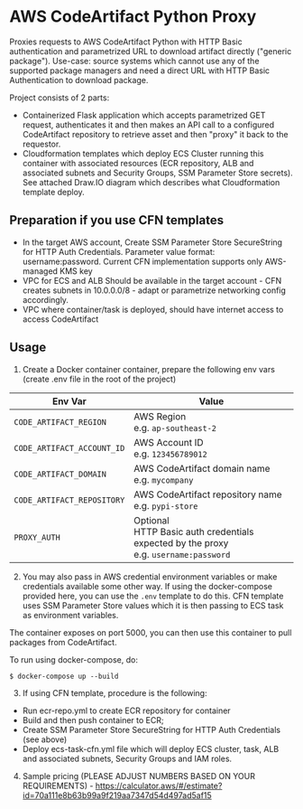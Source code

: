 # AWS CodeArtifact Python Proxy

Proxies requests to AWS CodeArtifact Python with HTTP Basic authentication and parametrized URL to download artifact directly ("generic package").
Use-case: source systems which cannot use any of the supported package managers and need a direct URL with HTTP Basic Authentication to download package.

Project consists of 2 parts:
- Containerized Flask application which accepts parametrized GET request, authenticates it and then makes an API call to a configured CodeArtifact repository to retrieve asset and then "proxy" it back to the requestor.
- Cloudformation templates which deploy ECS Cluster running this container with associated resources (ECR repository, ALB and associated subnets and Security Groups, SSM Parameter Store secrets). 
See attached Draw.IO diagram which describes what Cloudformation template deploy.

## Preparation if you use CFN templates

- In the target AWS account, Create SSM Parameter Store SecureString for HTTP Auth Credentials. Parameter value format: username:password. Current CFN implementation supports only AWS-managed KMS key
- VPC for ECS and ALB Should be available in the target account - CFN creates subnets in 10.0.0.0/8 - adapt or parametrize networking config accordingly.
- VPC where container/task is deployed, should have internet access to access CodeArtifact

## Usage

1. Create a Docker container container, prepare  the following env vars (create .env file in the root of the project)

| Env Var                   | Value                                                                                     |
| ------------------------- | ----------------------------------------------------------------------------------------- |
| `CODE_ARTIFACT_REGION`     | AWS Region<br>e.g. `ap-southeast-2`                                                       |
| `CODE_ARTIFACT_ACCOUNT_ID` | AWS Account ID<br>e.g. `123456789012`                                                     |
| `CODE_ARTIFACT_DOMAIN`     | AWS CodeArtifact domain name<br>e.g. `mycompany`                                          |
| `CODE_ARTIFACT_REPOSITORY` | AWS CodeArtifact repository name<br>e.g. `pypi-store`                                     |
| `PROXY_AUTH`              | Optional<br>HTTP Basic auth credentials expected by the proxy<br>e.g. `username:password` |

2. You may also pass in AWS credential environment variables or make credentials available some other way. If using the docker-compose provided here, you can use the `.env` template to do this.
CFN template uses SSM Parameter Store values which it is then passing to ECS task as environment variables.

The container exposes on port 5000, you can then use this container to pull packages from CodeArtifact.

To run using docker-compose, do:

```
$ docker-compose up --build
```

3. If using CFN template, procedure is the following:
- Run ecr-repo.yml to create ECR repository for container
- Build and then push container to ECR;
- Create SSM Parameter Store SecureString for HTTP Auth Credentials (see above)
- Deploy ecs-task-cfn.yml file which will deploy ECS cluster, task, ALB and associated subnets, Security Groups and IAM roles.

4. Sample pricing (PLEASE ADJUST NUMBERS BASED ON YOUR REQUIREMENTS) - https://calculator.aws/#/estimate?id=70a111e8b63b99a9f219aa7347d54d497ad5af15
